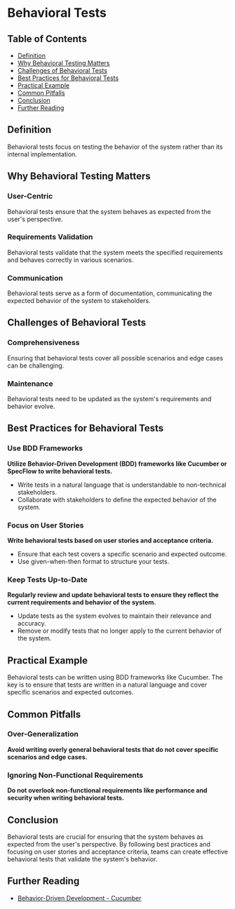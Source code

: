 # Behavioral Tests

## Table of Contents

- [Definition](#definition)
- [Why Behavioral Testing Matters](#why-behavioral-testing-matters)
- [Challenges of Behavioral Tests](#challenges-of-behavioral-tests)
- [Best Practices for Behavioral Tests](#best-practices-for-behavioral-tests)
- [Practical Example](#practical-example)
- [Common Pitfalls](#common-pitfalls)
- [Conclusion](#conclusion)
- [Further Reading](#further-reading)

## Definition
Behavioral tests focus on testing the behavior of the system rather than its internal implementation.

## Why Behavioral Testing Matters

### User-Centric
Behavioral tests ensure that the system behaves as expected from the user's perspective.

### Requirements Validation
Behavioral tests validate that the system meets the specified requirements and behaves correctly in various scenarios.

### Communication
Behavioral tests serve as a form of documentation, communicating the expected behavior of the system to stakeholders.

## Challenges of Behavioral Tests

### Comprehensiveness
Ensuring that behavioral tests cover all possible scenarios and edge cases can be challenging.

### Maintenance
Behavioral tests need to be updated as the system's requirements and behavior evolve.

## Best Practices for Behavioral Tests

### Use BDD Frameworks
**Utilize Behavior-Driven Development (BDD) frameworks like Cucumber or SpecFlow to write behavioral tests.**

- Write tests in a natural language that is understandable to non-technical stakeholders.
- Collaborate with stakeholders to define the expected behavior of the system.

### Focus on User Stories
**Write behavioral tests based on user stories and acceptance criteria.**

- Ensure that each test covers a specific scenario and expected outcome.
- Use given-when-then format to structure your tests.

### Keep Tests Up-to-Date
**Regularly review and update behavioral tests to ensure they reflect the current requirements and behavior of the system.**

- Update tests as the system evolves to maintain their relevance and accuracy.
- Remove or modify tests that no longer apply to the current behavior of the system.

## Practical Example
Behavioral tests can be written using BDD frameworks like Cucumber. The key is to ensure that tests are written in a natural language and cover specific scenarios and expected outcomes.

## Common Pitfalls

### Over-Generalization
**Avoid writing overly general behavioral tests that do not cover specific scenarios and edge cases.**

### Ignoring Non-Functional Requirements
**Do not overlook non-functional requirements like performance and security when writing behavioral tests.**

## Conclusion
Behavioral tests are crucial for ensuring that the system behaves as expected from the user's perspective. By following best practices and focusing on user stories and acceptance criteria, teams can create effective behavioral tests that validate the system's behavior.

## Further Reading
- [Behavior-Driven Development - Cucumber](https://cucumber.io/docs/bdd/)
